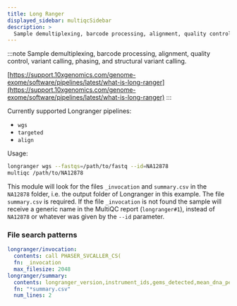 ```yaml
---
title: Long Ranger
displayed_sidebar: multiqcSidebar
description: >
  Sample demultiplexing, barcode processing, alignment, quality control, variant calling, phasing, and structural variant calling.
---
```


<!--
~~~~~ DO NOT EDIT ~~~~~
This file is autogenerated from the MultiQC module python docstring.
Do not edit the markdown, it will be overwritten.

File path for the source of this content: multiqc/modules/longranger/longranger.py
~~~~~~~~~~~~~~~~~~~~~~~
-->

:::note
Sample demultiplexing, barcode processing, alignment, quality control, variant calling, phasing, and structural variant calling.

[https://support.10xgenomics.com/genome-exome/software/pipelines/latest/what-is-long-ranger](https://support.10xgenomics.com/genome-exome/software/pipelines/latest/what-is-long-ranger)
:::

Currently supported Longranger pipelines:

- `wgs`
- `targeted`
- `align`

Usage:

```bash
longranger wgs --fastqs=/path/to/fastq --id=NA12878
multiqc /path/to/NA12878
```

This module will look for the files `_invocation` and `summary.csv` in the `NA12878` folder, i.e. the output folder of Longranger in this example. The file `summary.csv` is required. If the file `_invocation` is not found the sample will receive a generic name in the MultiQC report (`longranger#1`), instead of `NA12878` or whatever was given by the `--id` parameter.

### File search patterns

```yaml
longranger/invocation:
  contents: call PHASER_SVCALLER_CS(
  fn: _invocation
  max_filesize: 2048
longranger/summary:
  contents: longranger_version,instrument_ids,gems_detected,mean_dna_per_gem,bc_on_whitelist,bc_mean_qscore,n50_linked_reads_per_molecule
  fn: "*summary.csv"
  num_lines: 2
```
